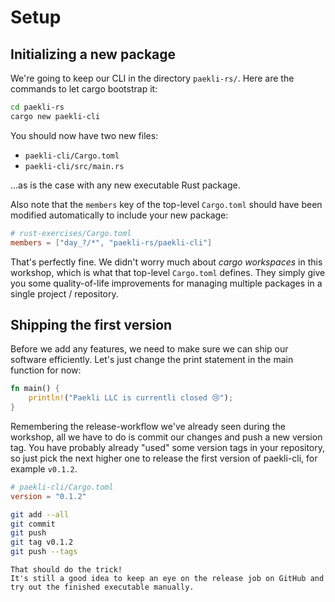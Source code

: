 # Setup

## Initializing a new package

We're going to keep our CLI in the directory `paekli-rs/`.
Here are the commands to let cargo bootstrap it:

```sh
cd paekli-rs
cargo new paekli-cli
```

You should now have two new files:
- `paekli-cli/Cargo.toml`
- `paekli-cli/src/main.rs`

...as is the case with any new executable Rust package.

Also note that the `members` key of the top-level `Cargo.toml` should have been modified automatically to include your new package:

```toml
# rust-exercises/Cargo.toml
members = ["day_?/*", "paekli-rs/paekli-cli"]
```

That's perfectly fine.
We didn't worry much about _cargo workspaces_ in this workshop, which is what that top-level `Cargo.toml` defines.
They simply give you some quality-of-life improvements for managing multiple packages in a single project / repository.

## Shipping the first version

Before we add any features, we need to make sure we can ship our software efficiently.
Let's just change the print statement in the main function for now:

```rust
fn main() {
    println!("Paekli LLC is currentli closed 😢");
}
```

Remembering the release-workflow we've already seen during the workshop, all we have to do is commit our changes and push a new version tag.
You have probably already "used" some version tags in your repository, so just pick the next higher one to release the first version of paekli-cli, for example `v0.1.2`.

```toml
# paekli-cli/Cargo.toml
version = "0.1.2"
```

```sh
git add --all
git commit
git push
git tag v0.1.2
git push --tags
```

```admonish check title="Release"
That should do the trick!
It's still a good idea to keep an eye on the release job on GitHub and try out the finished executable manually.
```
